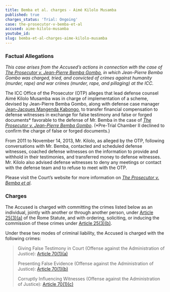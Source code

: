 ```yaml
---
title: Bemba et al. charges - Aimé Kilolo Musamba
published: true
charges_status: 'Trial: Ongoing'
case: the-prosecutor-v-bemba-et-al
accused: aime-kilolo-musamba
youtube_id:
slug: bemba-et-al-charges-aime-kilolo-musamba
---
```



### Factual Allegations

*This case arises from the Accused’s actions in connection with the case of [<u>The Prosecutor v. Jean-Pierre Bemba Gombo</u>](https://www.aba-icc.org/cases/case/the-prosecutor-v-bemba/), in which Jean-Pierre Bemba Gombo was charged, tried, and convicted of crimes against humanity (murder, rape) and war crimes (murder, rape, and pillaging) at the ICC.&nbsp;*

The ICC Office of the Prosecutor (OTP) alleges that lead defense counsel Aim&eacute; Kilolo Musamba was in charge of implementation of a scheme, devised by Jean-Pierre Bemba Gombo, along with defense case manager [Jean-Jacques Mangenda Kabongo](https://www.aba-icc.org/accused/jean-jacques-magenda-kabongo/), to transfer financial compensation to defense witnesses in exchange for false testimony and false or forged documents\* favorable to the defense of Mr. Bemba in the case of [*The Prosecutor v. Jean-Pierre Bemba Gombo*](https://www.aba-icc.org/cases/case/the-prosecutor-v-bemba/). (\*Pre-Trial Chamber II declined to confirm the charge of false or forged documents.)

From 2011 to November 14, 2013, Mr. Kilolo, as alleged by the OTP, following conversations with Mr. Bemba, contacted and scheduled defense witnesses, coached defense witnesses on the information to provide and withhold in their testimonies, and transferred money to defense witnesses. Mr. Kilolo also advised defense witnesses to deny any meetings or contact with the defense team and to refuse to meet with the OTP.&nbsp;

Please visit the Court’s website for more information on [*The Prosecutor v. Bemba et al*](https://www.icc-cpi.int/car/Bemba-et-al#12).

### Charges

The Accused is charged with committing the crimes listed below as an individual, jointly with another or through another person, under&nbsp;[Article 25(3)(a)](http://www.casematrixnetwork.org/case-m/klamberg-commentary/rome-statute/#c1198) of the Rome Statute, and with ordering, soliciting, or inducing the commission of these crimes under&nbsp;[Article 25(3)(b)](http://www.casematrixnetwork.org/case-m/klamberg-commentary/rome-statute/#c1198).

Under these two modes of criminal liability, the Accused is charged with the following crimes:

> Giving False Testimony in Court (Offense against the Administration of Justice):&nbsp;[Article 70(1)(a)](http://www.casematrixnetwork.org/case-m/klamberg-commentary/rome-statute/#c1243)
>
>
> Presenting False Evidence (Offense against the Administration of Justice): [Article 70(1)(b)](http://www.casematrixnetwork.org/case-m/klamberg-commentary/rome-statute/#c1243)
>
>
> Corruptly Influencing Witnesses (Offense against the Administration of Justice):&nbsp;[Article 70(1)(c)](http://www.casematrixnetwork.org/case-m/klamberg-commentary/rome-statute/#c1243)